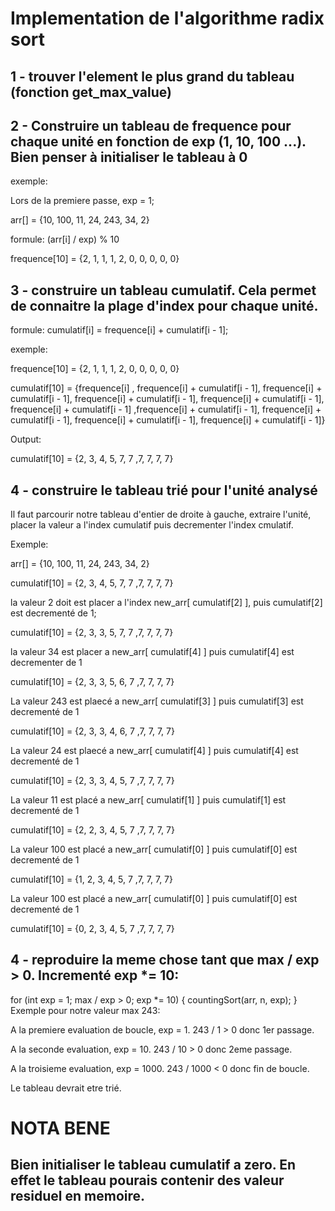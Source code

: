 # Implementation de l'algorithme radix sort

## 1 - trouver l'element le plus grand du tableau (fonction get_max_value)

## 2 - Construire un tableau de frequence pour chaque unité en fonction de exp (1, 10, 100 ...). Bien penser à initialiser le tableau à 0

exemple: 

Lors de la premiere passe, exp = 1;

arr[] = {10, 100, 11, 24, 243, 34, 2}

formule: (arr[i] / exp) % 10

frequence[10] = {2, 1, 1, 1, 2, 0, 0, 0, 0, 0}

## 3 - construire un tableau cumulatif. Cela permet de connaitre la plage d'index pour chaque unité.

formule: cumulatif[i] = frequence[i] + cumulatif[i - 1];

exemple:

frequence[10] = {2, 1, 1, 1, 2, 0, 0, 0, 0, 0}

cumulatif[10] = {frequence[i] , frequence[i] + cumulatif[i - 1], frequence[i] + cumulatif[i - 1], frequence[i] + cumulatif[i - 1], frequence[i] + cumulatif[i - 1], frequence[i] + cumulatif[i - 1] ,frequence[i] + cumulatif[i - 1], frequence[i] + cumulatif[i - 1], frequence[i] + cumulatif[i - 1], frequence[i] + cumulatif[i - 1]}

Output:

cumulatif[10] = {2, 3, 4, 5, 7, 7 ,7, 7, 7, 7}

## 4 - construire le tableau trié pour l'unité analysé

Il faut parcourir notre tableau d'entier de droite à gauche, extraire l'unité, placer la valeur a l'index cumulatif puis decrementer l'index cmulatif.

Exemple: 

arr[] = {10, 100, 11, 24, 243, 34, 2}

cumulatif[10] = {2, 3, 4, 5, 7, 7 ,7, 7, 7, 7}

la valeur 2 doit est placer a l'index new_arr[ cumulatif[2] ], puis cumulatif[2] est decrementé de 1;

cumulatif[10] = {2, 3, 3, 5, 7, 7 ,7, 7, 7, 7}

la valeur 34 est placer a new_arr[ cumulatif[4] ] puis cumulatif[4] est decrementer de 1

cumulatif[10] = {2, 3, 3, 5, 6, 7 ,7, 7, 7, 7}

La valeur 243  est plaecé a new_arr[ cumulatif[3] ] puis cumulatif[3] est decrementé de 1

cumulatif[10] = {2, 3, 3, 4, 6, 7 ,7, 7, 7, 7}

La valeur 24  est plaecé a new_arr[ cumulatif[4] ] puis cumulatif[4] est decrementé de 1

cumulatif[10] = {2, 3, 3, 4, 5, 7 ,7, 7, 7, 7}

La valeur 11  est placé a new_arr[ cumulatif[1] ] puis cumulatif[1] est decrementé de 1

cumulatif[10] = {2, 2, 3, 4, 5, 7 ,7, 7, 7, 7}

La valeur 100  est placé a new_arr[ cumulatif[0] ] puis cumulatif[0] est decrementé de 1

cumulatif[10] = {1, 2, 3, 4, 5, 7 ,7, 7, 7, 7}

La valeur 100  est placé a new_arr[ cumulatif[0] ] puis cumulatif[0] est decrementé de 1

cumulatif[10] = {0, 2, 3, 4, 5, 7 ,7, 7, 7, 7}


## 4 - reproduire la meme chose tant que max / exp > 0. Incrementé exp *= 10:

for (int exp = 1; max / exp > 0; exp *= 10) {
    countingSort(arr, n, exp);
}
Exemple pour notre valeur max 243:

A la premiere evaluation de boucle, exp = 1. 243 / 1 > 0 donc 1er passage.

A la seconde evaluation, exp = 10. 243 / 10 > 0 donc 2eme passage.

A la troisieme evaluation, exp = 1000. 243 / 1000 < 0 donc fin de boucle.

Le tableau devrait etre trié.


# NOTA BENE

## Bien initialiser le tableau cumulatif a zero. En effet le tableau pourais contenir des valeur residuel en memoire.

